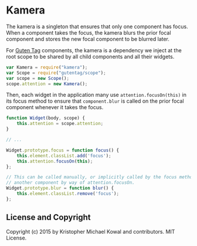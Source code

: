 
# Kamera

The kamera is a singleton that ensures that only one component has focus.
When a component takes the focus, the kamera blurs the prior focal component
and stores the new focal component to be blurred later.

For [Guten Tag][] components, the kamera is a dependency we inject at the root
scope to be shared by all child components and all their widgets.

[Guten Tag]: https://github.com/

```js
var Kamera = require("kamera");
var Scope = require("gutentag/scope");
var scope = new Scope();
scope.attention = new Kamera();
```

Then, each widget in the application many use `attention.focusOn(this)` in its
focus method to ensure that `component.blur` is called on the prior focal
component whenever it takes the focus.

```js
function Widget(body, scope) {
    this.attention = scope.attention;
}

// ...

Widget.prototype.focus = function focus() {
    this.element.classList.add('focus');
    this.attention.focusOn(this);
};

// This can be called manually, or implicitly called by the focus method of
// another component by way of attention.focusOn.
Widget.prototype.blur = function blur() {
    this.element.classList.remove('focus');
};
```

## License and Copyright

Copyright (c) 2015 by Kristopher Michael Kowal and contributors.
MIT License.
